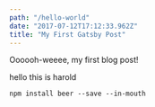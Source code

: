 ```yaml
---
path: "/hello-world"
date: "2017-07-12T17:12:33.962Z"
title: "My First Gatsby Post"
---
```


Oooooh-weeee, my first blog post!

 hello this is harold
 

 <pre><code>npm install beer --save --in-mouth</code></pre>


